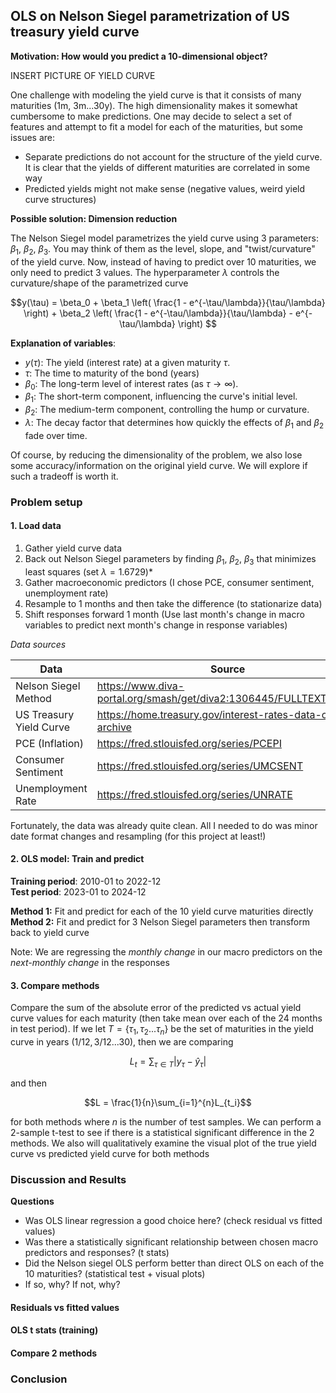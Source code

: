 ## OLS on Nelson Siegel parametrization of US treasury yield curve

**Motivation: How would you predict a 10-dimensional object?** </br>

INSERT PICTURE OF YIELD CURVE

One challenge with modeling the yield curve is that it consists of many maturities (1m, 3m...30y). The high dimensionality makes it somewhat cumbersome to make predictions. One may decide to select a set of features and attempt to fit a model for each of the maturities, but some issues are:

- Separate predictions do not account for the structure of the yield curve. It is clear that the yields of different maturities are correlated in some way
- Predicted yields might not make sense (negative values, weird yield curve structures)

**Possible solution: Dimension reduction**

The Nelson Siegel model parametrizes the yield curve using 3 parameters: $\beta_1$, $\beta_2$, $\beta_3$. You may think of them as the level, slope, and "twist/curvature" of the yield curve. Now, instead of having to predict over 10 maturities, we only need to predict 3 values. The hyperparameter $\lambda$ controls the curvature/shape of the parametrized curve

$$y(\tau) = \beta_0 + \beta_1 \left( \frac{1 - e^{-\tau/\lambda}}{\tau/\lambda} \right) + \beta_2 \left( \frac{1 - e^{-\tau/\lambda}}{\tau/\lambda} - e^{-\tau/\lambda} \right)
$$

**Explanation of variables**:

- $y(\tau)$: The yield (interest rate) at a given maturity $\tau$.
- $\tau$: The time to maturity of the bond (years)
- $\beta_0$: The long-term level of interest rates (as $\tau \to \infty$).
- $\beta_1$: The short-term component, influencing the curve's initial level.
- $\beta_2$: The medium-term component, controlling the hump or curvature.
- $\lambda$: The decay factor that determines how quickly the effects of $\beta_1$ and $\beta_2$ fade over time.

Of course, by reducing the dimensionality of the problem, we also lose some accuracy/information on the original yield curve. We will explore if such a tradeoff is worth it.

### Problem setup

#### 1. Load data

1. Gather yield curve data
2. Back out Nelson Siegel parameters by finding $\beta_1$, $\beta_2$, $\beta_3$ that minimizes least squares (set $\lambda = 1.6729$)*
3. Gather macroeconomic predictors (I chose PCE, consumer sentiment, unemployment rate)
4. Resample to 1 months and then take the difference (to stationarize data)
5. Shift responses forward 1 month (Use last month's change in macro variables to predict next month's change in response variables)

*Data sources*

| Data                     | Source                                                               |
|--------------------------|----------------------------------------------------------------------|
| Nelson Siegel Method    | https://www.diva-portal.org/smash/get/diva2:1306445/FULLTEXT01.pdf |
| US Treasury Yield Curve | https://home.treasury.gov/interest-rates-data-csv-archive  |
| PCE (Inflation)         | https://fred.stlouisfed.org/series/PCEPI                    |
| Consumer Sentiment      | https://fred.stlouisfed.org/series/UMCSENT                  |
| Unemployment Rate      | https://fred.stlouisfed.org/series/UNRATE                    |


Fortunately, the data was already quite clean. All I needed to do was minor date format changes and resampling (for this project at least!)

#### 2. OLS model: Train and predict

**Training period**: 2010-01 to 2022-12 </br> 
**Test period**: 2023-01 to 2024-12

**Method 1:** Fit and predict for each of the 10 yield curve maturities directly </br>
**Method 2:** Fit and predict for 3 Nelson Siegel parameters then transform back to yield curve

Note: We are regressing the *monthly change* in our macro predictors on the *next-monthly change* in the responses

#### 3. Compare methods

Compare the sum of the absolute error of the predicted vs actual yield curve values for each maturity (then take mean over each of the 24 months in test period). If we let $T = \{\tau_1, \tau_2...\tau_n \}$ be the set of maturities in the yield curve in years ($1/12, 3/12...30$), then we are comparing

$$L_{t} = \sum_{\tau \in T} | y_{\tau} - \hat{y}_{\tau}|$$ 

and then 

$$L = \frac{1}{n}\sum_{i=1}^{n}L_{t_i}$$ 

for both methods where $n$ is the number of test samples. We can perform a 2-sample t-test to see if there is a statistical significant difference in the 2 methods. We also will qualitatively examine the visual plot of the true yield curve vs predicted yield curve for both methods

### Discussion and Results

**Questions**
- Was OLS linear regression a good choice here? (check residual vs fitted values)
- Was there a statistically significant relationship between chosen macro predictors and responses? (t stats)
- Did the Nelson siegel OLS perform better than direct OLS on each of the 10 maturities? (statistical test + visual plots)
- If so, why? If not, why?

#### Residuals vs fitted values

#### OLS t stats (training)

#### Compare 2 methods

### Conclusion







